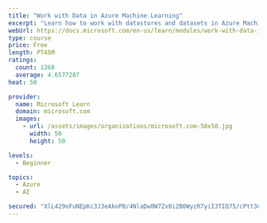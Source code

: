 ```yaml
---
title: "Work with Data in Azure Machine Learning"
excerpt: "Learn how to work with datastores and datasets in Azure Machine Learning."
webUrl: https://docs.microsoft.com/en-us/learn/modules/work-with-data-in-aml/
type: course
price: Free
length: PT45M
ratings:
  count: 1268
  average: 4.6577287
heat: 50

provider:
  name: Microsoft Learn
  domain: microsoft.com
  images:
    - url: /assets/images/organizations/microsoft.com-50x50.jpg
      width: 50
      height: 50

levels:
  - Beginner

topics:
  - Azure
  - AI

secured: "XlL429oFuNEpKc3J3eAkoP0/4NlaDw0W7Zx0i2B0WyzR7yiI3TIQ75/cPtt3oBlDL+OGaXslocnDKAaQOuDt+qJnWc2ezO/aY4LaIUztUq6jaWDHKfJDDWdGzxz0OvVBjCF4806Psoq0N5BJ1dg5HcusiL4RKPVrcu77J1Vw1j50bZfMdA0HmrJ7glX9G36D5CGJxjxUiyXwcoVDTsq14deT/YV8hgD+8kqFbPhgF1p1maeU8kGbgedYIzjvxzL+F6YmzYajGhrK8CQi+Ftok0mAczGc21FBGfiDHbglxlxns44/Zh1fkA/pD/gKuVanF80HZ70JeWGWqF46HYsYoERZeikB6Tc3Uhqi3jrNw8c2DeF3+8mprhVTb/t586W/ZeWao4RmXLRyTZRPA3NdudwaQHOgRvzaLohbLh14Q8k=;ELbxpb1fvVs9sTazjQT9Wg=="
---
```


